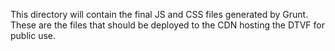 This directory will contain the final JS and CSS files generated by Grunt. These are the files that should be deployed to the CDN hosting the DTVF for public use.